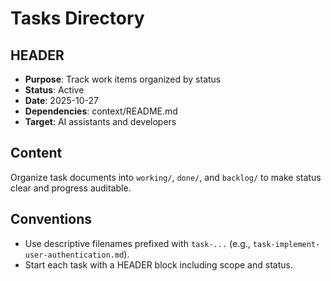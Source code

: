 # Tasks Directory

## HEADER
- **Purpose**: Track work items organized by status
- **Status**: Active
- **Date**: 2025-10-27
- **Dependencies**: context/README.md
- **Target**: AI assistants and developers

## Content
Organize task documents into `working/`, `done/`, and `backlog/` to make status clear and progress auditable.

## Conventions
- Use descriptive filenames prefixed with `task-...` (e.g., `task-implement-user-authentication.md`).
- Start each task with a HEADER block including scope and status.

